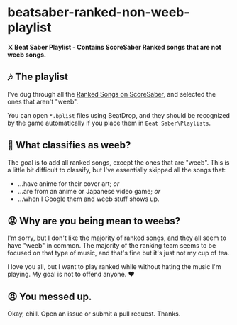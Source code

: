 # beatsaber-ranked-non-weeb-playlist
**⚔ Beat Saber Playlist - Contains ScoreSaber Ranked songs that are not weeb songs.**

## 🎶 The playlist
I've dug through all the [Ranked Songs on ScoreSaber](https://scoresaber.com/), and selected the ones that aren't "weeb".

You can open `*.bplist` files using BeatDrop, and they should be recognized by the game automatically if you place them in `Beat Saber\Playlists`.

## 🤔 What classifies as weeb?
The goal is to add all ranked songs, except the ones that are "weeb". This is a little bit difficult to classify, but I've essentially skipped all the songs that:
- ...have anime for their cover art; *or*
- ...are from an anime or Japanese video game; *or*
- ...when I Google them and weeb stuff shows up.

## 😡 Why are you being mean to weebs?
I'm sorry, but I don't like the majority of ranked songs, and they all seem to have "weeb" in common. The majority of the ranking team seems to be focused on that type of music, and that's fine but it's just not my cup of tea.

I love you all, but I want to play ranked while without hating the music I'm playing. My goal is not to offend anyone. ♥

## 😠 You messed up.
Okay, chill. Open an issue or submit a pull request. Thanks.
